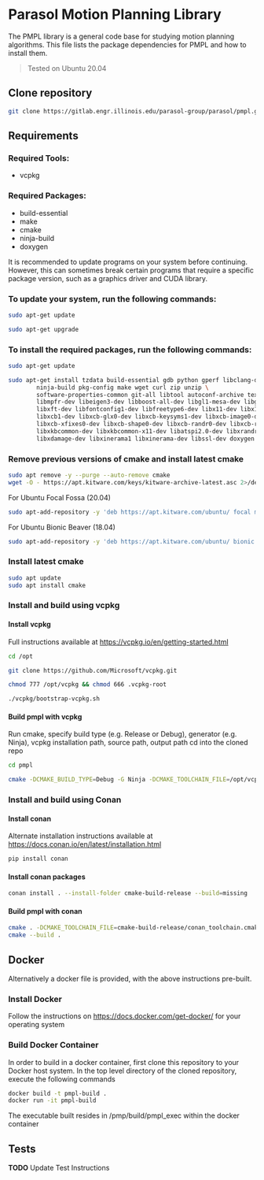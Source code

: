 # Parasol Motion Planning Library

The PMPL library is a general code base for studying motion planning algorithms.
This file lists the package dependencies for PMPL and how to install them.
> Tested on Ubuntu 20.04

## Clone repository
```bash
git clone https://gitlab.engr.illinois.edu/parasol-group/parasol/pmpl.git
```

## Requirements
### Required Tools:
- vcpkg

### Required Packages:
- build-essential
- make
- cmake
- ninja-build
- doxygen

It is recommended to update programs on your system before continuing. However,
this can sometimes break certain programs that require a specific package
version, such as a graphics driver and CUDA library.



### To update your system, run the following commands:
```bash
sudo apt-get update
```
```bash
sudo apt-get upgrade
```


### To install the required packages, run the following commands:
```bash
sudo apt-get update
```
```bash
sudo apt-get install tzdata build-essential gdb python gperf libclang-dev gfortran \
        ninja-build pkg-config make wget curl zip unzip \
        software-properties-common git-all libtool autoconf-archive texinfo bison \
        libmpfr-dev libeigen3-dev libboost-all-dev libgl1-mesa-dev libglu1-mesa-dev freeglut3-dev \
        libxft-dev libfontconfig1-dev libfreetype6-dev libx11-dev libx11-xcb-dev libxext-dev libxfixes-dev libxi-dev libxrender-dev \
        libxcb1-dev libxcb-glx0-dev libxcb-keysyms1-dev libxcb-image0-dev libxcb-shm0-dev libxcb-icccm4-dev libxcb-sync-dev \
        libxcb-xfixes0-dev libxcb-shape0-dev libxcb-randr0-dev libxcb-render-util0-dev libxcb-util-dev libxcb-xinerama0-dev libxcb-xkb-dev \
        libxkbcommon-dev libxkbcommon-x11-dev libatspi2.0-dev libxrandr-dev libxcursor-dev \ 
        libxdamage-dev libxinerama1 libxinerama-dev libssl-dev doxygen graphviz
```

### Remove previous versions of cmake and install latest cmake
```bash
sudo apt remove -y --purge --auto-remove cmake
wget -O - https://apt.kitware.com/keys/kitware-archive-latest.asc 2>/dev/null | gpg --dearmor - | sudo tee /etc/apt/trusted.gpg.d/kitware.gpg >/dev/null
```
For Ubuntu Focal Fossa (20.04)
```bash
sudo apt-add-repository -y 'deb https://apt.kitware.com/ubuntu/ focal main'   
```
For Ubuntu Bionic Beaver (18.04)
```bash
sudo apt-add-repository -y 'deb https://apt.kitware.com/ubuntu/ bionic main'
```

### Install latest cmake
```bash
sudo apt update
sudo apt install cmake
```



### Install and build using vcpkg

#### Install vcpkg
Full instructions available at https://vcpkg.io/en/getting-started.html

```bash
cd /opt
```
```bash
git clone https://github.com/Microsoft/vcpkg.git
```
```bash
chmod 777 /opt/vcpkg && chmod 666 .vcpkg-root
```
```bash
./vcpkg/bootstrap-vcpkg.sh
```

#### Build pmpl with vcpkg
Run cmake, specify build type (e.g. Release or Debug), generator (e.g. Ninja), vcpkg installation path, source path, output path
cd into the cloned repo
```bash
cd pmpl
```
```bash
cmake -DCMAKE_BUILD_TYPE=Debug -G Ninja -DCMAKE_TOOLCHAIN_FILE=/opt/vcpkg/scripts/buildsystems/vcpkg.cmake -S . -B build
```

### Install and build using Conan
#### Install conan 
Alternate installation instructions available at https://docs.conan.io/en/latest/installation.html
```bash
pip install conan
```

#### Install conan packages
```bash
conan install . --install-folder cmake-build-release --build=missing
```

#### Build pmpl with conan
```bash
cmake . -DCMAKE_TOOLCHAIN_FILE=cmake-build-release/conan_toolchain.cmake
cmake --build .
```

<!---
### CGAL Runtime Error
There is currently a bug in the CGAL library which causes a runtime assertion in pmpl.  In order to work around this, after cmake has been configured and vcpkg has downloaded the CGAL library, you will need to comment out lines 171 and 172 of  the file 
build/vcpkg_installed/x64-linux/include/CGAL/Interval_nt.h, which read as follows:
```
    CGAL_assertion_msg( (!is_valid(i)) || (!is_valid(s)) || (!(i>s)),
              "Variable used before being initialized (or CGAL bug)");
```
--->

## Docker
Alternatively a docker file is provided, with the above instructions pre-built.

### Install Docker
Follow the instructions on https://docs.docker.com/get-docker/ for your operating system

### Build Docker Container
In order to build in a docker container, first clone this repository to your Docker host system.  In the top level directory of the cloned repository, execute the following commands
```bash
docker build -t pmpl-build .
docker run -it pmpl-build 
```

The executable built resides in /pmp/build/pmpl_exec within the docker container

## Tests

**TODO** Update Test Instructions
